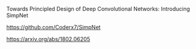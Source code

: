 Towards Principled Design of Deep Convolutional Networks: Introducing SimpNet

https://github.com/Coderx7/SimpNet

https://arxiv.org/abs/1802.06205
